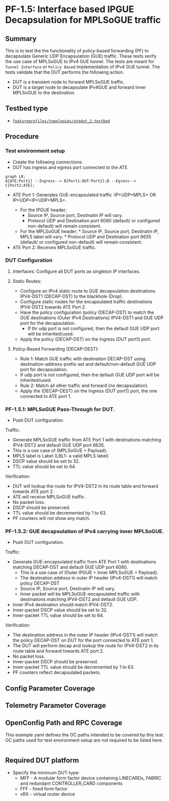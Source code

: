 # PF-1.5: Interface based IPGUE Decapsulation for MPLSoGUE traffic

## Summary

This is to test the the functionality of policy-based forwarding (PF) to 
decapsulate Generic UDP Encapsulation (GUE) traffic. These tests verify the use
case of MPLSoGUE to IPv4 GUE tunnel. The tests are meant for `Tunnel Interface`
or `Policy Based` implementation of IPv4 GUE tunnel. The tests validate that 
the DUT performs the following action.

 - DUT is a transient node to forward MPLSoGUE traffic.
 - DUT is a target node to decapsulate IPv4GUE and forward inner MPLSoGUE to the
   destination. 


## Testbed type

* [`featureprofiles/topologies/atedut_2.testbed`](https://github.com/openconfig/featureprofiles/blob/main/topologies/atedut_2.testbed)

## Procedure

### Test environment setup

* Create the following connections:
* DUT has ingress and egress port connected to the ATE.
  
```mermaid
graph LR; 
A[ATE:Port1] --Ingress--> B[Port1:DUT:Port2];B --Egress--> C[Port2:ATE];
```

*  ATE Port 1: Generates GUE-encapsulated traffic :IP+UDP+MPLS+<Payload> OR IP+UDP+IP+UDP+MPLS+<Payload>.
   *   For the IPGUE header;
       * Source IP, Source port, Destinatin IP will vary.
       * Protocol UDP and Destination port 6080 (default/ or configured non-default)
         will remain consistent.
    *   For the MPLSoGUE header;
       * Source IP, Source port, Destinatin IP, MPLS label will vary.
       * Protocol UDP and Destination port 6635 (default/ or configured non-default)
         will remain consistent.        
*  ATE Port 2: Receives MPLSoGUE traffic.
  
### DUT Configuration

1.  Interfaces: Configure all DUT ports as singleton IP interfaces.
 
2.  Static Routes:
    *  Configure an IPv4 static route to GUE decapsulation destinations IPV4-DST1 (DECAP-DST)
       to the blackhole (Drop).
    *  Configure static routes for the encapsulated traffic destinations IPV4-DST2 towards ATE Port 2.
    *  Have the policy configuration (policy (DECAP-DST) to match the GUE destinations (Outer IPv4 Destinations)
      IPV4-DST1 and GUE UDP port for the decapsulation.
       *  If thr udp port is not configured, then the default GUE UDP port will be inherited/used.
    *  Apply the policy (DECAP-DST) on the Ingress (DUT port1) port.
  
3.  Policy-Based Forwarding (DECAP-DEST): 
    *  Rule 1: Match GUE traffic with destination DECAP-DST using destination-address-prefix-set and
       default/non-default GUE UDP port for decapsulation.
      * If udp port is not configured, then the default GUE UDP port will be inherited/used.   
    *  Rule 2: Match all other traffic and forward (no decapsulation).
    *  Apply the (DECAP-DEST) on the Ingress (DUT port1) port, the one connected to ATE port 1. 
    
### PF-1.5.1: MPLSoGUE Pass-Through for DUT.

-  Push DUT configuration.

Traffic: 
-  Generate MPLSoGUE traffic from ATE Port 1 with destinations matching IPV4-DST2
   and default GUE UDP port 6635.
-  This is a use case of (MPLSoGUE + Payload).
-  MPLS label is Label (LBL1- a valid MPLS label)
-  DSCP value should be set to 32.
-  TTL value should be set to 64.
  
Verification: 
- DUT will lookup the route for IPV4-DST2 in its route table and forward towards ATE port 2.
- ATE will receive MPLSoGUE traffic . 
- No packet loss.
- DSCP should be preserved.
- TTL value should be decremented by 1 to 63.
- PF counters will not show any match.

### PF-1.5.2: GUE decapsulation of IPv4 carrying inner MPLSoGUE.

-  Push DUT configuration.

Traffic: 
-  Generate GUE-encapsulated traffic from ATE Port 1 with destinations matching DECAP-DST and
   default GUE UDP port 6080.
     - This is a use case of (Outer IPGUE + Inner MPLSoGUE + Payload).
     - The destination address in outer IP header (IPv4-DST1) will match policy DECAP-DST
     - Source IP, Source port, Destinatin IP will vary.
     -  Inner packet will be MPLSoGUE-encapsulated traffic with destinations matching IPV4-DST2
        and default GUE UDP.
-  Inner IPv4 destination should match IPV4-DST2.
-  Inner-packet DSCP value should be set to 32.
-  Inner-packet TTL value should be set to 64.
  
Verification: 
- The destination address in the outer IP header (IPv4-DST1) will match the policy DECAP-DST on
  DUT for the port connected to ATE port 1.
- The DUT will perform decap and lookup the route for IPV4-DST2 in its route table and forward
  towards ATE port 2.
- No packet loss.
- Inner-packet DSCP should be preserved.
- Inner-packet TTL value should be decremented by 1 to 63.
- PF counters reflect decapsulated packets.


## Config Parameter Coverage

## Telemetry Parameter Coverage

## OpenConfig Path and RPC Coverage

This example yaml defines the OC paths intended to be covered by this test.  OC paths used for test 
environment setup are not required to be listed here.

```
```

## Required DUT platform

* Specify the minimum DUT-type:
  * MFF - A modular form factor device containing LINECARDs, FABRIC and redundant CONTROLLER_CARD components
  * FFF - fixed form factor
  * vRX - virtual router device
